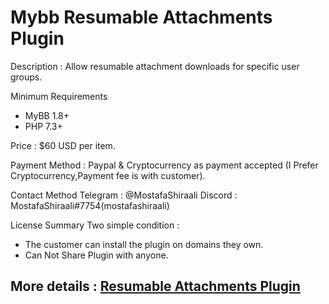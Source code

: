 # Mybb Resumable Attachments Plugin

Description : Allow resumable attachment downloads for specific user groups.

Minimum Requirements
   * MyBB 1.8+
   * PHP 7.3+
 

Price : $60 USD per item.

Payment Method : Paypal  & Cryptocurrency as payment accepted (I Prefer Cryptocurrency,Payment fee is with customer).

Contact Method
Telegram : @MostafaShiraali
Discord : MostafaShiraali#7754(mostafashiraali)

License Summary
Two simple condition :
- The customer can install the plugin on domains they own.
- Can Not Share Plugin with anyone.


## More details : [Resumable Attachments Plugin](https://community.mybb.com/thread-242818.html)
